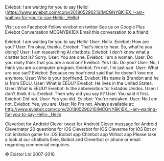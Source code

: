  
 
 
 
Eviebot: I am waiting for you to say Hello! (https://www.eviebot.com/conv/201805290210/MCGNYBK1EX_I-am-waiting-for-you-to-say-Hello-_Hello)

 
 
 
Visit us on Facebook	Follow eviebot on twitter	See us on Google Plus
Eviebot Conversation MCGNYBK1EX
Email this conversation to a friend

Eviebot: I am waiting for you to say Hello!
User: Hello.
Eviebot: How are you?
User: I'm okay, thanks.
Eviebot: That's nice to hear. So, what're you doing?
User: I am researching AI chatbots.
Eviebot: I don't know what a chatter bot is? Sorry.
User: You are one.
Eviebot: I am a woman.
User: Do you really think that you are a woman?
Eviebot: Yes I do. Do you?
User: No, I think you are a computer program.
Eviebot: I'm not. I'm just sad.
User: What are you sad?
Eviebot: Because my boyfriend said that he doesn't love me anymore.
User: Who is your boyfriend.
Eviebot: His name is Brandon and he is from EEUU.
User: What is EEUU?
Eviebot: He lives in the United States.
User: What is EEUU?
Eviebot: Is the abbreviation for Estados Unidos.
User: I don't think it is.
Eviebot: Then why did you say it?
User: You said it first.
Eviebot: Did not.
User: Yes you did.
Eviebot: You're mistaken.
User: No I am not.
Eviebot: Yes, you are.
User: No I'm not.
Always available at: http://www.eviebot.com/conv/201805290210/MCGNYBK1EX_I-am-waiting-for-you-to-say-Hello-_Hello

 Cleverbot for Android  Clever tweet for Android  Clever message for Android Clevernator 20 questions for iOS  Cleverbot for iOS  Cleverme for iOS Bot or not imitation game for iOS  Boibot app  Chimbot app Willbot app
Please take a look at our chatbots Evie, Boibot and Cleverbot or phone or email regarding commercial enquiries.

© Existor Ltd 2007-2016